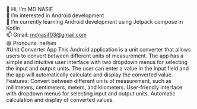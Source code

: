 👋 Hi, I’m MD NASIF <br>
👀 I’m interested in Android development <br>
🌱 I’m currently learning Android development using Jetpack compose in Kotlin <br>
📫 Gmail: mdnasif03@gmail.com <br>
😄 Pronouns: he/him<br>
#Unit Converter App
This Android application is a unit converter that allows users to convert between different units of measurement. 
The app has a simple and intuitive user interface with two dropdown menus for selecting the input and output units. 
The user can enter a value in the input field and the app will automatically calculate and display the converted value.
Features:
Convert between different units of measurement, such as millimeters, centimeters, meters, and kilometers.
User-friendly interface with dropdown menus for selecting input and output units.
Automatic calculation and display of converted values.
